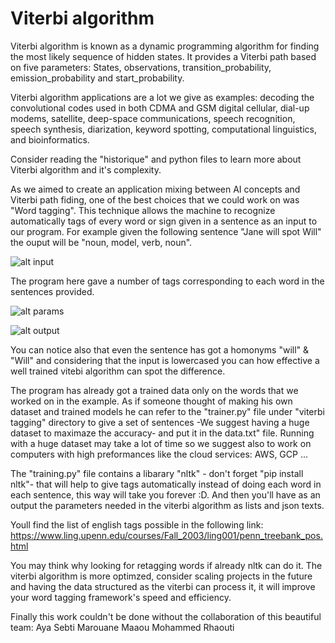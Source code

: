# Viterbi algorithm
Viterbi algorithm is known as a dynamic programming algorithm for finding the most likely sequence of hidden states. It provides a Viterbi path based on five parameters: States, observations, transition_probability, emission_probability and start_probability.

Viterbi algorithm applications are a lot we give as examples:  decoding the convolutional codes used in both CDMA and GSM digital cellular, dial-up modems, satellite, deep-space communications, speech recognition, speech synthesis, diarization, keyword spotting, computational linguistics, and bioinformatics.

Consider reading the "historique" and python files to learn more about Viterbi algorithm and it's complexity.

As we aimed to create an application mixing between AI concepts and Viterbi path fiding, one of the best choices that we could work on was "Word tagging". This technique allows the machine to recognize automatically tags of every word or sign given in a sentence as an input to our program. For example given the following sentence "Jane will spot Will" the ouput will be "noun, model, verb, noun". 

![alt input](https://user-images.githubusercontent.com/31079981/86388838-5c1c7180-bc8d-11ea-9bca-f7f046cf0d56.png)

The program here gave a number of tags corresponding to each word in the sentences provided.

![alt params](https://user-images.githubusercontent.com/31079981/86390304-bd454480-bc8f-11ea-8196-4cb9ccbdc9ef.png)

![alt output](https://user-images.githubusercontent.com/31079981/86389025-a30a6700-bc8d-11ea-9d69-46e1fd1906f0.png)

You can notice also that even the sentence has got a homonyms "will" & "Will" and considering that the input is lowercased you can how effective a well trained vitebi algorithm can spot the difference.

The program has already got a trained data only on the words that we worked on in the example. As if someone thought of making his own dataset and trained models he can refer to the "trainer.py" file under "viterbi tagging" directory to give a set of sentences -We suggest having a huge dataset to maximaze the accuracy- and put it in the data.txt" file. Running with a huge dataset may take a lot of time so we suggest also to work on computers with high preformances like the cloud services: AWS, GCP ...

The "training.py" file contains a libarary "nltk" - don't forget "pip install nltk"- that will help to give tags automatically instead of doing each word in each sentence, this way will take you forever :D. And then you'll have as an output the parameters needed in the viterbi algorithm as lists and json texts.

Youll find the list of english tags possible in the following link:
https://www.ling.upenn.edu/courses/Fall_2003/ling001/penn_treebank_pos.html

You may think why looking for retagging words if already nltk can do it. The viterbi algorithm is more optimzed, consider scaling projects in the future and having the data structured as the viterbi can process it, it will improve your word tagging framework's speed and efficiency.

Finally this work couldn't be done without the collaboration of this beautiful team:
Aya Sebti
Marouane Maaou
Mohammed Rhaouti
